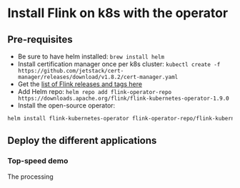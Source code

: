 # Install Flink on k8s with the operator

## Pre-requisites

* Be sure to have helm installed: `brew install helm`
* Install certification manager once per k8s cluster: `kubectl create -f https://github.com/jetstack/cert-manager/releases/download/v1.8.2/cert-manager.yaml`
* Get the [list of Flink releases and tags here](https://downloads.apache.org/flink/)
* Add Helm repo: `helm repo add flink-operator-repo https://downloads.apache.org/flink/flink-kubernetes-operator-1.9.0`
* Install the open-source operator: 

```sh
helm install flink-kubernetes-operator flink-operator-repo/flink-kubernetes-operator
```

## Deploy the different applications

### Top-speed demo

The processing 

